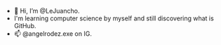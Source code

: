 - 👋 Hi, I’m @LeJuancho.
- I'm learning computer science by myself and still discovering what is GitHub.
- 📫 @angelrodez.exe on IG.

<!---
LeJuancho/LeJuancho is a ✨ special ✨ repository because its `README.md` (this file) appears on your GitHub profile.
You can click the Preview link to take a look at your changes.
--->
